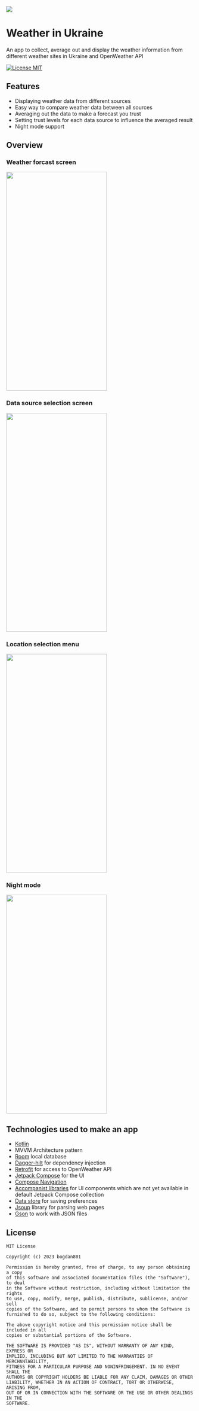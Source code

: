 <img src="promo/eng/header/engHeader.png"/>

# Weather in Ukraine
An app to collect, average out and display the weather information from different weather sites in Ukraine and OpenWeather API

[![License MIT](https://img.shields.io/badge/license-MIT-blue.svg)](LICENSE)

## Features
- Displaying weather data from different sources
- Easy way to compare weather data between all sources 
- Averaging out the data to make a forecast you trust
- Setting trust levels for each data source to influence the averaged result
- Night mode support

## Overview
### Weather forcast screen
<img src="promo/eng/phone/1-weather.png" width="270" height="585">


### Data source selection screen
<img src="promo/eng/phone/2-datasources.png" width="270" height="585">


### Location selection menu
<img src="promo/eng/phone/3-location.png" width="270" height="585">


### Night mode
<img src="promo/eng/phone/4-darktheme.png" width="270" height="585">


## Technologies used to make an app
- [Kotlin](https://kotlinlang.org/)
- MVVM Architecture pattern
- [Room](https://developer.android.com/training/data-storage/room) local database
- [Dagger-hilt](https://dagger.dev/hilt/) for dependency injection
- [Retrofit](https://square.github.io/retrofit/) for access to OpenWeather API
- [Jetpack Compose](https://developer.android.com/jetpack/compose) for the UI
- [Compose Navigation](https://developer.android.com/jetpack/compose/navigation)
- [Accompanist libraries](https://google.github.io/accompanist/) for UI components which are not yet available in default Jetpack Compose collection
- [Data store](https://developer.android.com/topic/libraries/architecture/datastore) for saving preferences
- [Jsoup](https://jsoup.org/) library for parsing web pages
- [Gson](https://github.com/google/gson) to work with JSON files

## License
```
MIT License

Copyright (c) 2023 bogdan801

Permission is hereby granted, free of charge, to any person obtaining a copy
of this software and associated documentation files (the "Software"), to deal
in the Software without restriction, including without limitation the rights
to use, copy, modify, merge, publish, distribute, sublicense, and/or sell
copies of the Software, and to permit persons to whom the Software is
furnished to do so, subject to the following conditions:

The above copyright notice and this permission notice shall be included in all
copies or substantial portions of the Software.

THE SOFTWARE IS PROVIDED "AS IS", WITHOUT WARRANTY OF ANY KIND, EXPRESS OR
IMPLIED, INCLUDING BUT NOT LIMITED TO THE WARRANTIES OF MERCHANTABILITY,
FITNESS FOR A PARTICULAR PURPOSE AND NONINFRINGEMENT. IN NO EVENT SHALL THE
AUTHORS OR COPYRIGHT HOLDERS BE LIABLE FOR ANY CLAIM, DAMAGES OR OTHER
LIABILITY, WHETHER IN AN ACTION OF CONTRACT, TORT OR OTHERWISE, ARISING FROM,
OUT OF OR IN CONNECTION WITH THE SOFTWARE OR THE USE OR OTHER DEALINGS IN THE
SOFTWARE.

```
